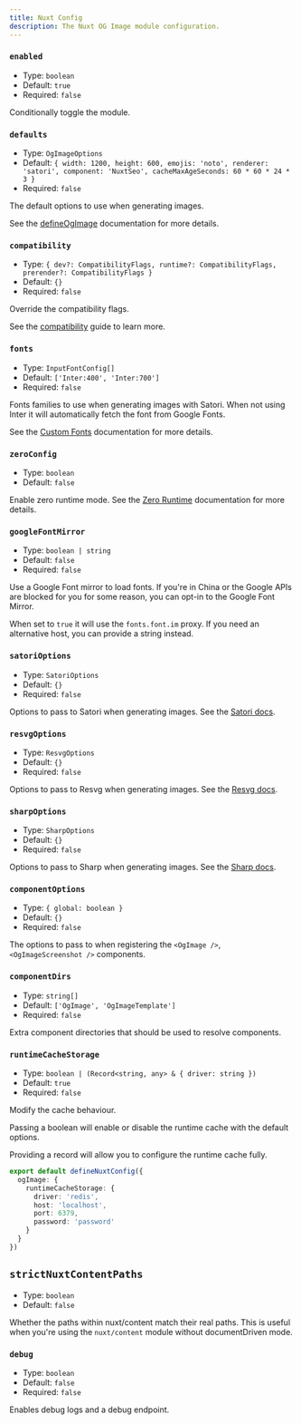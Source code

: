 ```yaml
---
title: Nuxt Config
description: The Nuxt OG Image module configuration.
---
```


### `enabled`

- Type: `boolean`
- Default: `true`
- Required: `false`

Conditionally toggle the module.

### `defaults`

- Type: `OgImageOptions`
- Default: `{ width: 1200, height: 600, emojis: 'noto', renderer: 'satori', component: 'NuxtSeo', cacheMaxAgeSeconds: 60 * 60 * 24 * 3 }`
- Required: `false`

The default options to use when generating images.

See the [defineOgImage](/docs/og-image/api/define-og-image) documentation for more details.

### `compatibility`

- Type: `{ dev?: CompatibilityFlags, runtime?: CompatibilityFlags, prerender?: CompatibilityFlags }`
- Default: `{}`
- Required: `false`

Override the compatibility flags.

See the [compatibility](/docs/og-image/guides/compatibility) guide to learn more.

### `fonts`

- Type: `InputFontConfig[]`
- Default: `['Inter:400', 'Inter:700']`
- Required: `false`

Fonts families to use when generating images with Satori. When not using Inter it will automatically fetch the font from Google Fonts.

See the [Custom Fonts](/docs/og-image/guides/custom-fonts) documentation for more details.

### `zeroConfig`

- Type: `boolean`
- Default: `false`

Enable zero runtime mode. See the [Zero Runtime](/docs/og-image/guides/zero-runtime) documentation for more details.

### `googleFontMirror`

- Type: `boolean | string`
- Default: `false`
- Required: `false`

Use a Google Font mirror to load fonts. If you're in China or the Google APIs are blocked for you for some reason, you can opt-in to the Google Font Mirror.

When set to `true` it will use the `fonts.font.im` proxy. If you need an alternative host, you can provide a string instead.

### `satoriOptions`

- Type: `SatoriOptions`
- Default: `{}`
- Required: `false`

Options to pass to Satori when generating images. See the [Satori docs](https://github.com/vercel/satori).

### `resvgOptions`

- Type: `ResvgOptions`
- Default: `{}`
- Required: `false`

Options to pass to Resvg when generating images. See the [Resvg docs](https://github.com/yisibl/resvg-js).

###  `sharpOptions`

- Type: `SharpOptions`
- Default: `{}`
- Required: `false`

Options to pass to Sharp when generating images. See the [Sharp docs](https://sharp.pixelplumbing.com/).

### `componentOptions`

- Type: `{ global: boolean }`
- Default: `{}`
- Required: `false`

The options to pass to when registering the `<OgImage />`, `<OgImageScreenshot />` components.

### `componentDirs`

- Type: `string[]`
- Default: `['OgImage', 'OgImageTemplate']`
- Required: `false`

Extra component directories that should be used to resolve components.

### `runtimeCacheStorage`

- Type: `boolean | (Record<string, any> & { driver: string })`
- Default: `true`
- Required: `false`

Modify the cache behaviour.

Passing a boolean will enable or disable the runtime cache with the default options.

Providing a record will allow you to configure the runtime cache fully.

```ts
export default defineNuxtConfig({
  ogImage: {
    runtimeCacheStorage: {
      driver: 'redis',
      host: 'localhost',
      port: 6379,
      password: 'password'
    }
  }
})
```

## `strictNuxtContentPaths`

- Type: `boolean`
- Default: `false`

Whether the paths within nuxt/content match their real paths. This is useful when you're using the `nuxt/content` module
without documentDriven mode.

### `debug`

- Type: `boolean`
- Default: `false`
- Required: `false`

Enables debug logs and a debug endpoint.
